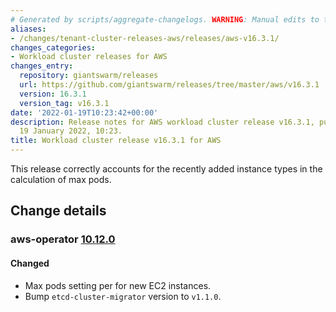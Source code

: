 ```yaml
---
# Generated by scripts/aggregate-changelogs. WARNING: Manual edits to this files will be overwritten.
aliases:
- /changes/tenant-cluster-releases-aws/releases/aws-v16.3.1/
changes_categories:
- Workload cluster releases for AWS
changes_entry:
  repository: giantswarm/releases
  url: https://github.com/giantswarm/releases/tree/master/aws/v16.3.1
  version: 16.3.1
  version_tag: v16.3.1
date: '2022-01-19T10:23:42+00:00'
description: Release notes for AWS workload cluster release v16.3.1, published on
  19 January 2022, 10:23.
title: Workload cluster release v16.3.1 for AWS
---
```


This release correctly accounts for the recently added instance types in the calculation of max pods.

## Change details


### aws-operator [10.12.0](https://github.com/giantswarm/aws-operator/releases/tag/v10.12.0)

#### Changed
- Max pods setting per for new EC2 instances.
- Bump `etcd-cluster-migrator` version to `v1.1.0`.
